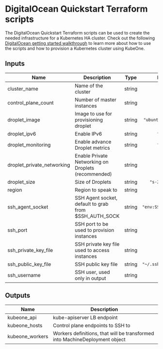 # DigitalOcean Quickstart Terraform scripts

The DigitalOcean Quickstart Terraform scripts can be used to create the needed infrastructure for a Kubernetes HA cluster.
Check out the following [DigitalOcean getting started walkthrough][do-quickstart] to learn more about how to use the
scripts and how to provision a Kubernetes cluster using KubeOne.

[do-quickstart]: https://github.com/kubermatic/kubeone/blob/master/docs/quickstart-digitalocean.md

## Inputs

| Name | Description | Type | Default | Required |
|------|-------------|:----:|:-----:|:-----:|
| cluster\_name | Name of the cluster | string | n/a | yes |
| control\_plane\_count | Number of master instances | string | `"3"` | no |
| droplet\_image | Image to use for provisioning droplet | string | `"ubuntu-18-04-x64"` | no |
| droplet\_ipv6 | Enable IPv6 | string | `"false"` | no |
| droplet\_monitoring | Enable advance Droplet metrics | string | `"false"` | no |
| droplet\_private\_networking | Enable Private Networking on Droplets (recommended) | string | `"true"` | no |
| droplet\_size | Size of Droplets | string | `"s-2vcpu-4gb"` | no |
| region | Region to speak to | string | `"fra1"` | no |
| ssh\_agent\_socket | SSH Agent socket, default to grab from $SSH_AUTH_SOCK | string | `"env:SSH_AUTH_SOCK"` | no |
| ssh\_port | SSH port to be used to provision instances | string | `"22"` | no |
| ssh\_private\_key\_file | SSH private key file used to access instances | string | `""` | no |
| ssh\_public\_key\_file | SSH public key file | string | `"~/.ssh/id_rsa.pub"` | no |
| ssh\_username | SSH user, used only in output | string | `"root"` | no |

## Outputs

| Name | Description |
|------|-------------|
| kubeone\_api | kube-apiserver LB endpoint |
| kubeone\_hosts | Control plane endpoints to SSH to |
| kubeone\_workers | Workers definitions, that will be transformed into MachineDeployment object |


